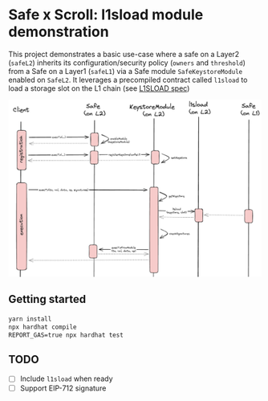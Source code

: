 # Safe x Scroll: l1sload module demonstration 

This project demonstrates a basic use-case where a safe on a Layer2 (`safeL2`) inherits its configuration/security policy (`owners` and `threshold`) from a Safe on a Layer1 (`safeL1`) via a Safe module `SafeKeystoreModule` enabled on `SafeL2`.
It leverages a precompiled contract called `l1sload` to load a storage slot on the L1 chain (see [L1SLOAD spec](https://scrollzkp.notion.site/L1SLOAD-spec-a12ae185503946da9e660869345ef7dc))

![](docs/flow.png)


## Getting started

```shell
yarn install
npx hardhat compile
REPORT_GAS=true npx hardhat test
```

## TODO
- [ ] Include `l1sload` when ready
- [ ] Support EIP-712 signature